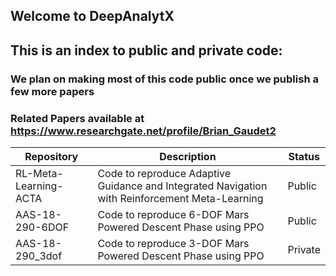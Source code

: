 ## Welcome to DeepAnalytX

## This is an index to public and private code:
### We plan on making most of this code public once we publish a few more papers

### Related Papers available at https://www.researchgate.net/profile/Brian_Gaudet2

Repository | Description | Status
------------ | ------------- | -------------
RL-Meta-Learning-ACTA | Code to reproduce Adaptive Guidance and Integrated Navigation with Reinforcement Meta-Learning | Public
AAS-18-290-6DOF | Code to reproduce 6-DOF Mars Powered Descent Phase using PPO | Public
AAS-18-290_3dof | Code to reproduce 3-DOF Mars Powered Descent Phase using PPO | Private


